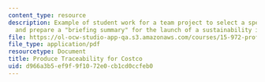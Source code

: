 ```yaml
---
content_type: resource
description: Example of student work for a team project to select a specific organization
  and prepare a "briefing summary" for the launch of a sustainability initiative.
file: https://ol-ocw-studio-app-qa.s3.amazonaws.com/courses/15-972-professional-seminar-in-sustainability-spring-2010/d966a3b5ef9f9f1072e0cb1cd0ccfeb0_MIT15_972S10_pres05.pdf
file_type: application/pdf
resourcetype: Document
title: Produce Traceability for Costco
uid: d966a3b5-ef9f-9f10-72e0-cb1cd0ccfeb0
---
```

